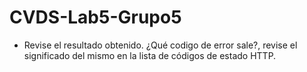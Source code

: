 # CVDS-Lab5-Grupo5
* Revise el resultado obtenido. ¿Qué codigo de error sale?, revise el significado del mismo en la lista de códigos de estado HTTP.
